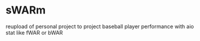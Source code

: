 # sWARm

reupload of personal project to project baseball player performance with aio stat like fWAR or bWAR
